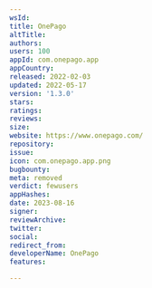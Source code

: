 ```yaml
---
wsId: 
title: OnePago
altTitle: 
authors: 
users: 100
appId: com.onepago.app
appCountry: 
released: 2022-02-03
updated: 2022-05-17
version: '1.3.0'
stars: 
ratings: 
reviews: 
size: 
website: https://www.onepago.com/
repository: 
issue: 
icon: com.onepago.app.png
bugbounty: 
meta: removed
verdict: fewusers
appHashes: 
date: 2023-08-16
signer: 
reviewArchive: 
twitter: 
social: 
redirect_from: 
developerName: OnePago
features: 

---
```


